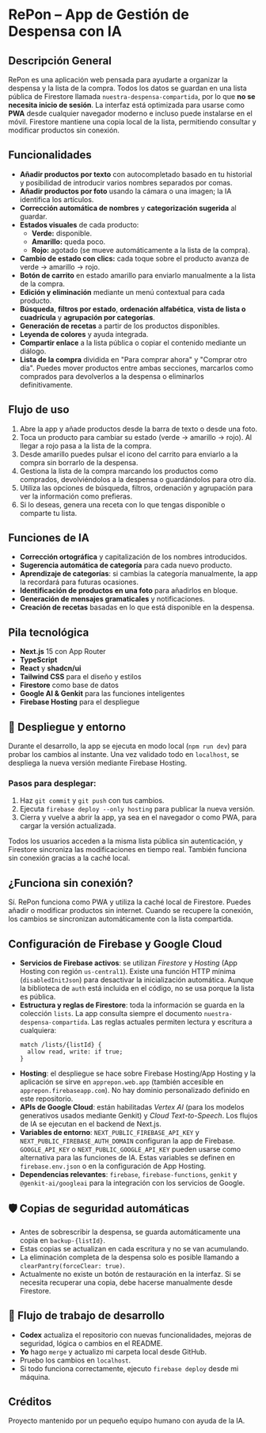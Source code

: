 # RePon – App de Gestión de Despensa con IA

## Descripción General
RePon es una aplicación web pensada para ayudarte a organizar la despensa y la lista de la compra. Todos los datos se guardan en una lista pública de Firestore llamada `nuestra-despensa-compartida`, por lo que **no se necesita inicio de sesión**. La interfaz está optimizada para usarse como **PWA** desde cualquier navegador moderno e incluso puede instalarse en el móvil. Firestore mantiene una copia local de la lista, permitiendo consultar y modificar productos sin conexión.

## Funcionalidades
- **Añadir productos por texto** con autocompletado basado en tu historial y posibilidad de introducir varios nombres separados por comas.
- **Añadir productos por foto** usando la cámara o una imagen; la IA identifica los artículos.
- **Corrección automática de nombres** y **categorización sugerida** al guardar.
- **Estados visuales** de cada producto:
  - **Verde:** disponible.
  - **Amarillo:** queda poco.
  - **Rojo:** agotado (se mueve automáticamente a la lista de la compra).
- **Cambio de estado con clics:** cada toque sobre el producto avanza de verde → amarillo → rojo.
- **Botón de carrito** en estado amarillo para enviarlo manualmente a la lista de la compra.
- **Edición y eliminación** mediante un menú contextual para cada producto.
- **Búsqueda**, **filtros por estado**, **ordenación alfabética**, **vista de lista o cuadrícula** y **agrupación por categorías**.
- **Generación de recetas** a partir de los productos disponibles.
- **Leyenda de colores** y ayuda integrada.
- **Compartir enlace** a la lista pública o copiar el contenido mediante un diálogo.
- **Lista de la compra** dividida en "Para comprar ahora" y "Comprar otro día". Puedes mover productos entre ambas secciones, marcarlos como comprados para devolverlos a la despensa o eliminarlos definitivamente.

## Flujo de uso
1. Abre la app y añade productos desde la barra de texto o desde una foto.
2. Toca un producto para cambiar su estado (verde → amarillo → rojo). Al llegar a rojo pasa a la lista de la compra.
3. Desde amarillo puedes pulsar el icono del carrito para enviarlo a la compra sin borrarlo de la despensa.
4. Gestiona la lista de la compra marcando los productos como comprados, devolviéndolos a la despensa o guardándolos para otro día.
5. Utiliza las opciones de búsqueda, filtros, ordenación y agrupación para ver la información como prefieras.
6. Si lo deseas, genera una receta con lo que tengas disponible o comparte tu lista.

## Funciones de IA
- **Corrección ortográfica** y capitalización de los nombres introducidos.
- **Sugerencia automática de categoría** para cada nuevo producto.
- **Aprendizaje de categorías**: si cambias la categoría manualmente, la app la recordará para futuras ocasiones.
- **Identificación de productos en una foto** para añadirlos en bloque.
- **Generación de mensajes gramaticales** y notificaciones.
- **Creación de recetas** basadas en lo que está disponible en la despensa.

## Pila tecnológica
- **Next.js** 15 con App Router
- **TypeScript**
- **React** y **shadcn/ui**
- **Tailwind CSS** para el diseño y estilos
- **Firestore** como base de datos
- **Google AI & Genkit** para las funciones inteligentes
- **Firebase Hosting** para el despliegue

## 🧪 Despliegue y entorno

Durante el desarrollo, la app se ejecuta en modo local (`npm run dev`) para probar los cambios al instante. Una vez validado todo en `localhost`, se despliega la nueva versión mediante Firebase Hosting.

### Pasos para desplegar:
1. Haz `git commit` y `git push` con tus cambios.
2. Ejecuta `firebase deploy --only hosting` para publicar la nueva versión.
3. Cierra y vuelve a abrir la app, ya sea en el navegador o como PWA, para cargar la versión actualizada.

Todos los usuarios acceden a la misma lista pública sin autenticación, y Firestore sincroniza las modificaciones en tiempo real. También funciona sin conexión gracias a la caché local.

## ¿Funciona sin conexión?

Sí. RePon funciona como PWA y utiliza la caché local de Firestore.
Puedes añadir o modificar productos sin internet.
Cuando se recupere la conexión, los cambios se sincronizan automáticamente con la lista compartida.

## Configuración de Firebase y Google Cloud
- **Servicios de Firebase activos**: se utilizan *Firestore* y *Hosting* (App Hosting con región `us-central1`). Existe una función HTTP mínima (`disabledInitJson`) para desactivar la inicialización automática. Aunque la biblioteca de `auth` está incluida en el código, no se usa porque la lista es pública.
- **Estructura y reglas de Firestore**: toda la información se guarda en la colección `lists`. La app consulta siempre el documento `nuestra-despensa-compartida`. Las reglas actuales permiten lectura y escritura a cualquiera:
  ```
  match /lists/{listId} {
    allow read, write: if true;
  }
  ```
- **Hosting**: el despliegue se hace sobre Firebase Hosting/App Hosting y la aplicación se sirve en `apprepon.web.app` (también accesible en `apprepon.firebaseapp.com`). No hay dominio personalizado definido en este repositorio.
- **APIs de Google Cloud**: están habilitadas *Vertex AI* (para los modelos generativos usados mediante Genkit) y *Cloud Text-to-Speech*. Los flujos de IA se ejecutan en el backend de Next.js.
- **Variables de entorno**: `NEXT_PUBLIC_FIREBASE_API_KEY` y `NEXT_PUBLIC_FIREBASE_AUTH_DOMAIN` configuran la app de Firebase. `GOOGLE_API_KEY` o `NEXT_PUBLIC_GOOGLE_API_KEY` pueden usarse como alternativa para las funciones de IA. Estas variables se definen en `firebase.env.json` o en la configuración de App Hosting.
- **Dependencias relevantes**: `firebase`, `firebase-functions`, `genkit` y `@genkit-ai/googleai` para la integración con los servicios de Google.

## 🛡️ Copias de seguridad automáticas
- Antes de sobrescribir la despensa, se guarda automáticamente una copia en `backup-{listId}`.
- Estas copias se actualizan en cada escritura y no se van acumulando.
- La eliminación completa de la despensa solo es posible llamando a `clearPantry(forceClear: true)`.
- Actualmente no existe un botón de restauración en la interfaz. Si se necesita recuperar una copia, debe hacerse manualmente desde Firestore.

## 🧪 Flujo de trabajo de desarrollo
- **Codex** actualiza el repositorio con nuevas funcionalidades, mejoras de seguridad, lógica o cambios en el README.
- **Yo** hago `merge` y actualizo mi carpeta local desde GitHub.
- Pruebo los cambios en `localhost`.
- Si todo funciona correctamente, ejecuto `firebase deploy` desde mi máquina.

## Créditos
Proyecto mantenido por un pequeño equipo humano con ayuda de la IA.
